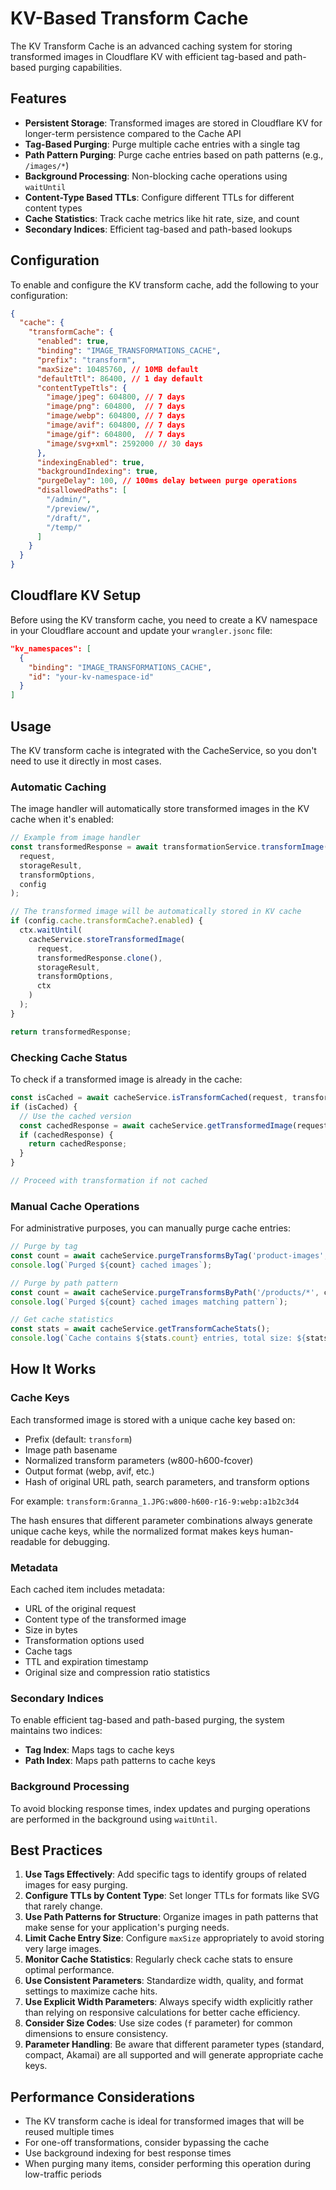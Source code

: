 # KV-Based Transform Cache

The KV Transform Cache is an advanced caching system for storing transformed images in Cloudflare KV with efficient tag-based and path-based purging capabilities.

## Features

- **Persistent Storage**: Transformed images are stored in Cloudflare KV for longer-term persistence compared to the Cache API
- **Tag-Based Purging**: Purge multiple cache entries with a single tag
- **Path Pattern Purging**: Purge cache entries based on path patterns (e.g., `/images/*`)
- **Background Processing**: Non-blocking cache operations using `waitUntil`
- **Content-Type Based TTLs**: Configure different TTLs for different content types
- **Cache Statistics**: Track cache metrics like hit rate, size, and count
- **Secondary Indices**: Efficient tag-based and path-based lookups

## Configuration

To enable and configure the KV transform cache, add the following to your configuration:

```json
{
  "cache": {
    "transformCache": {
      "enabled": true,
      "binding": "IMAGE_TRANSFORMATIONS_CACHE",
      "prefix": "transform",
      "maxSize": 10485760, // 10MB default
      "defaultTtl": 86400, // 1 day default
      "contentTypeTtls": {
        "image/jpeg": 604800, // 7 days
        "image/png": 604800,  // 7 days
        "image/webp": 604800, // 7 days
        "image/avif": 604800, // 7 days
        "image/gif": 604800,  // 7 days
        "image/svg+xml": 2592000 // 30 days
      },
      "indexingEnabled": true,
      "backgroundIndexing": true,
      "purgeDelay": 100, // 100ms delay between purge operations
      "disallowedPaths": [
        "/admin/",
        "/preview/",
        "/draft/",
        "/temp/"
      ]
    }
  }
}
```

## Cloudflare KV Setup

Before using the KV transform cache, you need to create a KV namespace in your Cloudflare account and update your `wrangler.jsonc` file:

```json
"kv_namespaces": [
  {
    "binding": "IMAGE_TRANSFORMATIONS_CACHE",
    "id": "your-kv-namespace-id"
  }
]
```

## Usage

The KV transform cache is integrated with the CacheService, so you don't need to use it directly in most cases. 

### Automatic Caching

The image handler will automatically store transformed images in the KV cache when it's enabled:

```typescript
// Example from image handler
const transformedResponse = await transformationService.transformImage(
  request, 
  storageResult, 
  transformOptions, 
  config
);

// The transformed image will be automatically stored in KV cache
if (config.cache.transformCache?.enabled) {
  ctx.waitUntil(
    cacheService.storeTransformedImage(
      request, 
      transformedResponse.clone(), 
      storageResult, 
      transformOptions, 
      ctx
    )
  );
}

return transformedResponse;
```

### Checking Cache Status

To check if a transformed image is already in the cache:

```typescript
const isCached = await cacheService.isTransformCached(request, transformOptions);
if (isCached) {
  // Use the cached version
  const cachedResponse = await cacheService.getTransformedImage(request, transformOptions);
  if (cachedResponse) {
    return cachedResponse;
  }
}

// Proceed with transformation if not cached
```

### Manual Cache Operations

For administrative purposes, you can manually purge cache entries:

```typescript
// Purge by tag
const count = await cacheService.purgeTransformsByTag('product-images', ctx);
console.log(`Purged ${count} cached images`);

// Purge by path pattern
const count = await cacheService.purgeTransformsByPath('/products/*', ctx);
console.log(`Purged ${count} cached images matching pattern`);

// Get cache statistics
const stats = await cacheService.getTransformCacheStats();
console.log(`Cache contains ${stats.count} entries, total size: ${stats.size} bytes`);
```

## How It Works

### Cache Keys

Each transformed image is stored with a unique cache key based on:
- Prefix (default: `transform`)
- Image path basename
- Normalized transform parameters (w800-h600-fcover)
- Output format (webp, avif, etc.)
- Hash of original URL path, search parameters, and transform options

For example: `transform:Granna_1.JPG:w800-h600-r16-9:webp:a1b2c3d4`

The hash ensures that different parameter combinations always generate unique cache keys, while the normalized format makes keys human-readable for debugging.

### Metadata

Each cached item includes metadata:
- URL of the original request
- Content type of the transformed image
- Size in bytes
- Transformation options used
- Cache tags
- TTL and expiration timestamp
- Original size and compression ratio statistics

### Secondary Indices

To enable efficient tag-based and path-based purging, the system maintains two indices:
- **Tag Index**: Maps tags to cache keys
- **Path Index**: Maps path patterns to cache keys

### Background Processing

To avoid blocking response times, index updates and purging operations are performed in the background using `waitUntil`.

## Best Practices

1. **Use Tags Effectively**: Add specific tags to identify groups of related images for easy purging.
2. **Configure TTLs by Content Type**: Set longer TTLs for formats like SVG that rarely change.
3. **Use Path Patterns for Structure**: Organize images in path patterns that make sense for your application's purging needs.
4. **Limit Cache Entry Size**: Configure `maxSize` appropriately to avoid storing very large images.
5. **Monitor Cache Statistics**: Regularly check cache stats to ensure optimal performance.
6. **Use Consistent Parameters**: Standardize width, quality, and format settings to maximize cache hits.
7. **Use Explicit Width Parameters**: Always specify width explicitly rather than relying on responsive calculations for better cache efficiency.
8. **Consider Size Codes**: Use size codes (`f` parameter) for common dimensions to ensure consistency.
9. **Parameter Handling**: Be aware that different parameter types (standard, compact, Akamai) are all supported and will generate appropriate cache keys.

## Performance Considerations

- The KV transform cache is ideal for transformed images that will be reused multiple times
- For one-off transformations, consider bypassing the cache
- Use background indexing for best response times
- When purging many items, consider performing this operation during low-traffic periods